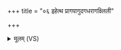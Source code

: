 +++
title = "०६ इहेत्थ प्रागपागुदगधरागक्ष्लिली"

+++
<details><summary>मूलम् (VS)</summary>

इ॒हेत्थ प्रागपा॒गुद॑ग॒धरा॒गक्ष्लिली॒ पुच्छिली॑यते ॥
</details>